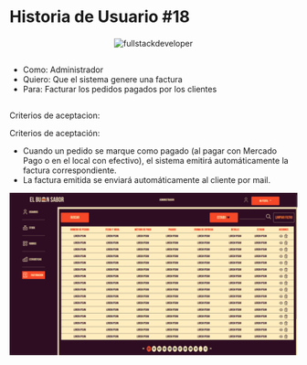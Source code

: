 # Historia de Usuario #18
  
<p align="center">
    <img
    src="https://media.giphy.com/media/scZPhLqaVOM1qG4lT9/giphy.gif"
    alt="fullstackdeveloper"
    width="300px"
    height="300px"
    align="center"
/>
</p>

## 

* Como: Administrador
* Quiero: Que el sistema genere una factura
* Para: Facturar los pedidos pagados por los clientes

##

Criterios de aceptacion:

Criterios de aceptación:
*	Cuando un pedido se marque como pagado (al pagar con Mercado Pago o en el local con efectivo), el sistema emitirá automáticamente la factura correspondiente.
*	La factura emitida se enviará automáticamente al cliente por mail.

![image](https://github.com/DarioLopez18/DesarrolloDeSoftware-2023-ElBuenSabor/blob/HU18/HU18.png)
